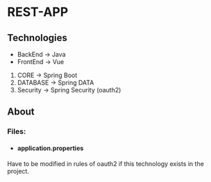 # REST-APP

## Technologies  
* BackEnd -> Java  
* FrontEnd -> Vue  

1. CORE -> Spring Boot  
1. DATABASE -> Spring DATA  
1. Security -> Spring Security (oauth2)


## About  

### Files:  

* #### application.properties  
Have to be modified in rules of oauth2 if this technology exists in the project.  